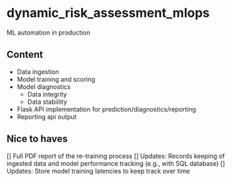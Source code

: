 # dynamic_risk_assessment_mlops
ML automation in production

## Content
- Data ingestion
- Model training and scoring
- Model diagnostics
    - Data integrity
    - Data stabiility
- Flask API implementation for prediction/diagnostics/reporting
- Reporting api output

## Nice to haves
[] Full PDF report of the re-training process
[] Updates: Records keeping of ingested data and model performance tracking (e.g., with SQL database)
[] Updates: Store model training latencies to keep track over time